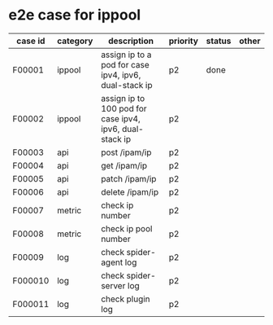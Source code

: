 # e2e case for ippool

| case id | category  | description                                             | priority | status | other |
|---------|-----------|---------------------------------------------------------|----------|--------|-------|
| F00001  | ippool | assign ip to a pod for case ipv4, ipv6, dual-stack ip   | p2       | done   |       |
| F00002  | ippool | assign ip to 100 pod for case ipv4, ipv6, dual-stack ip   | p2       |       |       |
| F00003  | api | post /ipam/ip   | p2       |       |       |
| F00004  | api | get /ipam/ip   | p2       |       |       |
| F00005  | api | patch /ipam/ip   | p2       |       |       |
| F00006  | api | delete /ipam/ip   | p2       |       |       |
| F00007  | metric | check ip number    | p2       |       |       |
| F00008  | metric | check ip pool number   | p2       |       |       |
| F00009  | log | check spider-agent log   | p2       |       |       |
| F000010  | log | check spider-server log   | p2       |       |       |
| F000011  | log | check plugin log   | p2       |       |       |


